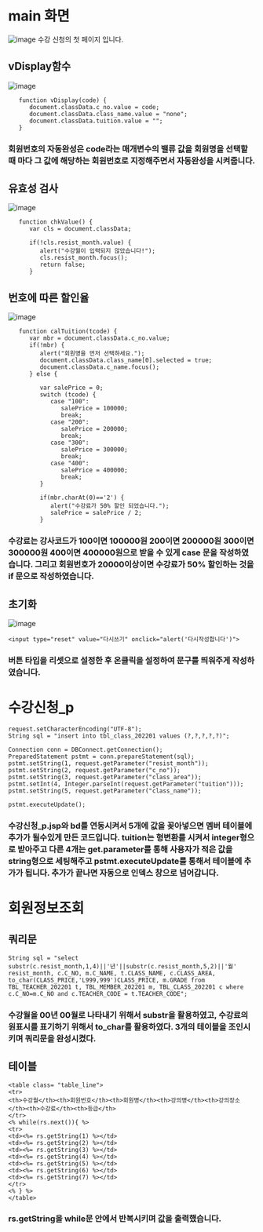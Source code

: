 # main 화면

![image](https://user-images.githubusercontent.com/104752580/207498188-258d2ad8-507a-4858-913f-e7b3780f3d74.png)
수강 신청의 첫 페이지 입니다.

## vDisplay함수
![image](https://user-images.githubusercontent.com/104752580/207498249-fe821f91-006e-44ac-89ad-f33bb1015679.png)
```
   function vDisplay(code) {
      document.classData.c_no.value = code;
      document.classData.class_name.value = "none";
      document.classData.tuition.value = "";
   }
```
### 회원번호의 자동완성은 code라는 매개변수의 밸류 값을 회원명을 선택할 때 마다 그 값에 해당하는 회원번호로 지정해주면서 자동완성을 시켜줍니다.

## 유효성 검사

![image](https://user-images.githubusercontent.com/104752580/207498499-46fab4d0-2bc9-4627-bdef-dcdc4fe77922.png)

```
   function chkValue() {
      var cls = document.classData;
      
      if(!cls.resist_month.value) {
         alert("수강월이 입력되지 않았습니다!");
         cls.resist_month.focus();
         return false;
      }
```

## 번호에 따른 할인율

![image](https://user-images.githubusercontent.com/104752580/207498712-4fa0735c-13b8-4422-8234-7b1107258fdf.png)

```
   function calTuition(tcode) {
      var mbr = document.classData.c_no.value;
      if(!mbr) {
         alert("회원명을 먼저 선택하세요.");
         document.classData.class_name[0].selected = true;
         document.classData.c_name.focus();
      } else {
         
         var salePrice = 0;
         switch (tcode) {
            case "100":
               salePrice = 100000;
               break;
            case "200":
               salePrice = 200000;
               break;
            case "300":
               salePrice = 300000;
               break;
            case "400":
               salePrice = 400000;
               break;
         }
         
         if(mbr.charAt(0)=='2') {
            alert("수강료가 50% 할인 되었습니다.");
            salePrice = salePrice / 2;
         }
```
###  수강료는 강사코드가 100이면 100000원 200이면 200000원 300이면 300000원 400이면 400000원으로 받을 수 있게 case 문을 작성하였습니다. 그리고 회원번호가 20000이상이면 수강료가 50% 할인하는 것을 if 문으로 작성하였습니다.

## 초기화

![image](https://user-images.githubusercontent.com/104752580/207498885-b3533ae8-f315-491c-a38c-812bdc133408.png)

```
<input type="reset" value="다시쓰기" onclick="alert('다시작성합니다')">
```
### 버튼 타입을 리셋으로 설정한 후 온클릭을 설정하여 문구를 띄워주게 작성하였습니다.

# 수강신청_p

```
request.setCharacterEncoding("UTF-8");
String sql = "insert into tbl_class_202201 values (?,?,?,?,?)";

Connection conn = DBConnect.getConnection();
PreparedStatement pstmt = conn.prepareStatement(sql);
pstmt.setString(1, request.getParameter("resist_month"));
pstmt.setString(2, request.getParameter("c_no"));
pstmt.setString(3, request.getParameter("class_area"));
pstmt.setInt(4, Integer.parseInt(request.getParameter("tuition")));
pstmt.setString(5, request.getParameter("class_name"));

pstmt.executeUpdate();
```

### 수강신청_p.jsp와 bd를 연동시켜서 5개에 값을 꽂아넣으면 멤버 테이블에 추가가 될수있게 만든 코드입니다. tuition는 형변환를 시켜서 integer형으로 받아주고 다른 4개는 get.parameter를 통해 사용자가 적은 값을 string형으로 세팅해주고 pstmt.executeUpdate를 통해서 테이블에 추가가 됩니다. 추가가 끝나면 자동으로 인덱스 창으로 넘어갑니다.

# 회원정보조회

## 쿼리문
```
String sql = "select substr(c.resist_month,1,4)||'년'||substr(c.resist_month,5,2)||'월' resist_month, c.C_NO, m.C_NAME, t.CLASS_NAME, c.CLASS_AREA, to_char(CLASS_PRICE,'L999,999')CLASS_PRICE, m.GRADE from TBL_TEACHER_202201 t, TBL_MEMBER_202201 m, TBL_CLASS_202201 c where c.C_NO=m.C_NO and c.TEACHER_CODE = t.TEACHER_CODE";
```
### 수강월을 00년 00월로 나타내기 위해서 substr을 활용하였고, 수강료의 원표시를 표기하기 위해서 to_char를 활용하였다. 3개의 테이블을 조인시키며 쿼리문을 완성시켰다.

## 테이블
```
<table class= "table_line">
<tr>
<th>수강월</th><th>회원번호</th><th>회원명</th><th>강의명</th><th>강의장소</th><th>수강료</th><th>등급</th>
</tr>
<% while(rs.next()){ %>
<tr>
<td><%= rs.getString(1) %></td>
<td><%= rs.getString(2) %></td>
<td><%= rs.getString(3) %></td>
<td><%= rs.getString(4) %></td>
<td><%= rs.getString(5) %></td>
<td><%= rs.getString(6) %></td>
<td><%= rs.getString(7) %></td>
</tr>
<% } %>
</table>
```
### rs.getString을 while문 안에서 반복시키며 값을 출력했습니다. 
